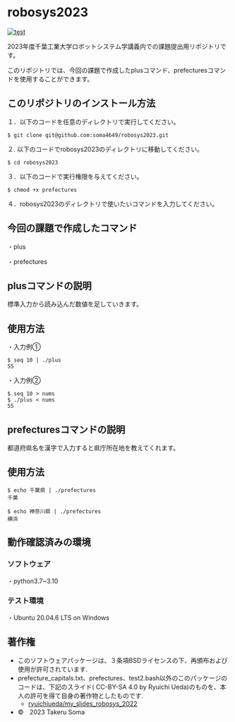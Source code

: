 # robosys2023
[![test](https://github.com/soma4649/robosys2023/actions/workflows/test.yml/badge.svg)](https://github.com/soma4649/robosys2023/actions/workflows/test.yml)

2023年度千葉工業大学ロボットシステム学講義内での課題提出用リポジトリです。


このリポジトリでは、今回の課題で作成したplusコマンド、prefecturesコマンドを使用することができます。

## このリポジトリのインストール方法
１．以下のコードを任意のディレクトリで実行してください。

```
$ git clone git@github.com:soma4649/robosys2023.git
```
２. 以下のコードでrobosys2023のディレクトリに移動してください。

```
$ cd robosys2023
```
３．以下のコードで実行権限を与えてください。
```
$ chmod +x prefectures
```
４．robosys2023のディレクトリで使いたいコマンドを入力してください。
## 今回の課題で作成したコマンド

・plus


・prefectures

## plusコマンドの説明

標準入力から読み込んだ数値を足していきます。

## 使用方法
・入力例①
```
$ seq 10 | ./plus
55
```
・入力例②
```
$ seq 10 > nums 
$ ./plus < nums
55
```
## prefecturesコマンドの説明

都道府県名を漢字で入力すると県庁所在地を教えてくれます。

## 使用方法

```
$ echo 千葉県 | ./prefectures
千葉
```
```
$ echo 神奈川県 | ./prefectures
横浜
```

## 動作確認済みの環境
### ソフトウェア
・python3.7~3.10

### テスト環境
・Ubuntu 20.04.6 LTS on Windows

## 著作権
* このソフトウェアパッケージは、３条項BSDライセンスの下、再頒布および使用が許可されています.
* prefecture_capitals.txt、prefectures、test2.bash以外のこのパッケージのコードは、下記のスライド( CC-BY-SA 4.0 by Ryuichi Ueda)のものを、本人の許可を得て自身の著作物としたものです.
   * [ryuichiueda/my_slides_robosys_2022](https://github.com/ryuichiueda/my_slides/tree/master/robosys_2022)
* ©　2023 Takeru Soma

